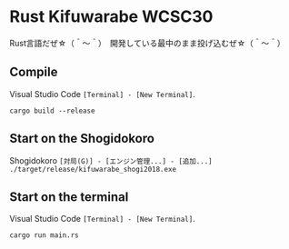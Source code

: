# Rust Kifuwarabe WCSC30

Rust言語だぜ☆（＾～＾）　開発している最中のまま投げ込むぜ☆（＾～＾）

## Compile

Visual Studio Code `[Terminal] - [New Terminal]`.  

```Shell
cargo build --release
```

## Start on the Shogidokoro

Shogidokoro `[対局(G)] - [エンジン管理...] - [追加...]`  
`./target/release/kifuwarabe_shogi2018.exe`

## Start on the terminal

Visual Studio Code `[Terminal] - [New Terminal]`.  

```Shell
cargo run main.rs
```

